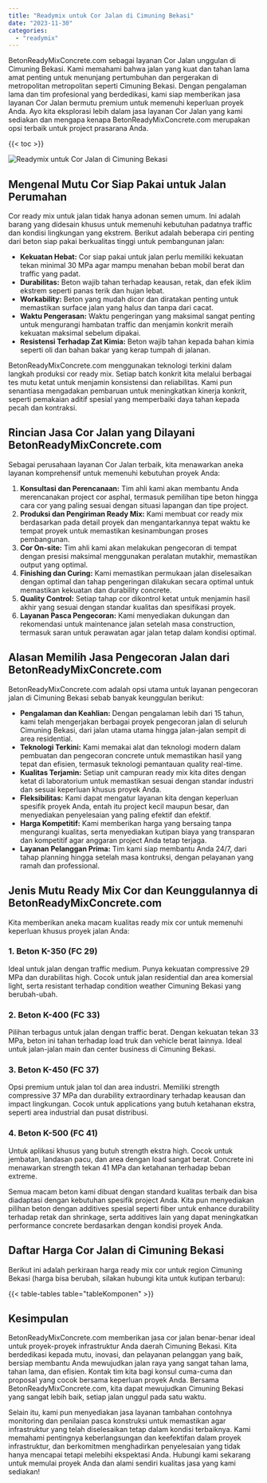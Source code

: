 ```yaml
---
title: "Readymix untuk Cor Jalan di Cimuning Bekasi"
date: "2023-11-30"
categories: 
  - "readymix"
---
```


BetonReadyMixConcrete.com sebagai layanan Cor Jalan unggulan di Cimuning Bekasi. Kami memahami bahwa jalan yang kuat dan tahan lama amat penting untuk menunjang pertumbuhan dan pergerakan di metropolitan metropolitan seperti Cimuning Bekasi. Dengan pengalaman lama dan tim profesional yang berdedikasi, kami siap memberikan jasa layanan Cor Jalan bermutu premium untuk memenuhi keperluan proyek Anda. Ayo kita eksplorasi lebih dalam jasa layanan Cor Jalan yang kami sediakan dan mengapa kenapa BetonReadyMixConcrete.com merupakan opsi terbaik untuk project prasarana Anda.

{{< toc >}}

![Readymix untuk Cor Jalan di Cimuning Bekasi](https://betoncor8.github.io/cor/harga-beton-readymix-concrete%20(37).png)

## Mengenal Mutu Cor Siap Pakai untuk Jalan Perumahan

Cor ready mix untuk jalan tidak hanya adonan semen umum. Ini adalah barang yang didesain khusus untuk memenuhi kebutuhan padatnya traffic dan kondisi lingkungan yang ekstrem. Berikut adalah beberapa ciri penting dari beton siap pakai berkualitas tinggi untuk pembangunan jalan:

- **Kekuatan Hebat:** Cor siap pakai untuk jalan perlu memiliki kekuatan tekan minimal 30 MPa agar mampu menahan beban mobil berat dan traffic yang padat.
- **Durabilitas:** Beton wajib tahan terhadap keausan, retak, dan efek iklim ekstrem seperti panas terik dan hujan lebat.
- **Workability:** Beton yang mudah dicor dan diratakan penting untuk memastikan surface jalan yang halus dan tanpa dari cacat.
- **Waktu Pengerasan:** Waktu pengeringan yang maksimal sangat penting untuk mengurangi hambatan traffic dan menjamin konkrit meraih kekuatan maksimal sebelum dipakai.
- **Resistensi Terhadap Zat Kimia:** Beton wajib tahan kepada bahan kimia seperti oli dan bahan bakar yang kerap tumpah di jalanan.

BetonReadyMixConcrete.com menggunakan teknologi terkini dalam langkah produksi cor ready mix. Setiap batch konkrit kita melalui berbagai tes mutu ketat untuk menjamin konsistensi dan reliabilitas. Kami pun senantiasa mengadakan pembaruan untuk meningkatkan kinerja konkrit, seperti pemakaian aditif spesial yang memperbaiki daya tahan kepada pecah dan kontraksi.

## Rincian Jasa Cor Jalan yang Dilayani BetonReadyMixConcrete.com

Sebagai perusahaan layanan Cor Jalan terbaik, kita menawarkan aneka layanan komprehensif untuk memenuhi kebutuhan proyek Anda:

1. **Konsultasi dan Perencanaan:** Tim ahli kami akan membantu Anda merencanakan project cor asphal, termasuk pemilihan tipe beton hingga cara cor yang paling sesuai dengan situasi lapangan dan tipe project.
2. **Produksi dan Pengiriman Ready Mix:** Kami membuat cor ready mix berdasarkan pada detail proyek dan mengantarkannya tepat waktu ke tempat proyek untuk memastikan kesinambungan proses pembangunan.
3. **Cor On-site:** Tim ahli kami akan melakukan pengecoran di tempat dengan presisi maksimal menggunakan peralatan mutakhir, memastikan output yang optimal.
4. **Finishing dan Curing:** Kami memastikan permukaan jalan diselesaikan dengan optimal dan tahap pengeringan dilakukan secara optimal untuk memastikan kekuatan dan durability concrete.
5. **Quality Control:** Setiap tahap cor dikontrol ketat untuk menjamin hasil akhir yang sesuai dengan standar kualitas dan spesifikasi proyek.
6. **Layanan Pasca Pengecoran:** Kami menyediakan dukungan dan rekomendasi untuk maintenance jalan setelah masa construction, termasuk saran untuk perawatan agar jalan tetap dalam kondisi optimal.

## Alasan Memilih Jasa Pengecoran Jalan dari BetonReadyMixConcrete.com

BetonReadyMixConcrete.com adalah opsi utama untuk layanan pengecoran jalan di Cimuning Bekasi sebab banyak keunggulan berikut:

- **Pengalaman dan Keahlian:** Dengan pengalaman lebih dari 15 tahun, kami telah mengerjakan berbagai proyek pengecoran jalan di seluruh Cimuning Bekasi, dari jalan utama utama hingga jalan-jalan sempit di area residential.
- **Teknologi Terkini:** Kami memakai alat dan teknologi modern dalam pembuatan dan pengecoran concrete untuk memastikan hasil yang tepat dan efisien, termasuk teknologi pemantauan quality real-time.
- **Kualitas Terjamin:** Setiap unit campuran ready mix kita dites dengan ketat di laboratorium untuk memastikan sesuai dengan standar industri dan sesuai keperluan khusus proyek Anda.
- **Fleksibilitas:** Kami dapat mengatur layanan kita dengan keperluan spesifik proyek Anda, entah itu project kecil maupun besar, dan menyediakan penyelesaian yang paling efektif dan efektif.
- **Harga Kompetitif:** Kami memberikan harga yang bersaing tanpa mengurangi kualitas, serta menyediakan kutipan biaya yang transparan dan kompetitif agar anggaran project Anda tetap terjaga.
- **Layanan Pelanggan Prima:** Tim kami siap membantu Anda 24/7, dari tahap planning hingga setelah masa kontruksi, dengan pelayanan yang ramah dan professional.

## Jenis Mutu Ready Mix Cor dan Keunggulannya di BetonReadyMixConcrete.com

Kita memberikan aneka macam kualitas ready mix cor untuk memenuhi keperluan khusus proyek jalan Anda:

### 1\. Beton K-350 (FC 29)

Ideal untuk jalan dengan traffic medium. Punya kekuatan compressive 29 MPa dan durabilitas high. Cocok untuk jalan residential dan area komersial light, serta resistant terhadap condition weather Cimuning Bekasi yang berubah-ubah.

### 2\. Beton K-400 (FC 33)

Pilihan terbagus untuk jalan dengan traffic berat. Dengan kekuatan tekan 33 MPa, beton ini tahan terhadap load truk dan vehicle berat lainnya. Ideal untuk jalan-jalan main dan center business di Cimuning Bekasi.

### 3\. Beton K-450 (FC 37)

Opsi premium untuk jalan tol dan area industri. Memiliki strength compressive 37 MPa dan durability extraordinary terhadap keausan dan impact lingkungan. Cocok untuk applications yang butuh ketahanan ekstra, seperti area industrial dan pusat distribusi.

### 4\. Beton K-500 (FC 41)

Untuk aplikasi khusus yang butuh strength ekstra high. Cocok untuk jembatan, landasan pacu, dan area dengan load sangat berat. Concrete ini menawarkan strength tekan 41 MPa dan ketahanan terhadap beban extreme.

Semua macam beton kami dibuat dengan standard kualitas terbaik dan bisa diadaptasi dengan kebutuhan spesifik project Anda. Kita pun menyediakan pilihan beton dengan additives spesial seperti fiber untuk enhance durability terhadap retak dan shrinkage, serta additives lain yang dapat meningkatkan performance concrete berdasarkan dengan kondisi proyek Anda.

## Daftar Harga Cor Jalan di Cimuning Bekasi

Berikut ini adalah perkiraan harga ready mix cor untuk region Cimuning Bekasi (harga bisa berubah, silakan hubungi kita untuk kutipan terbaru):

{{< table-tables table="tableKomponen" >}}

## Kesimpulan

BetonReadyMixConcrete.com memberikan jasa cor jalan benar-benar ideal untuk proyek-proyek infrastruktur Anda daerah Cimuning Bekasi. Kita berdedikasi kepada mutu, inovasi, dan pelayanan pelanggan yang baik, bersiap membantu Anda mewujudkan jalan raya yang sangat tahan lama, tahan lama, dan efisien. Kontak tim kita bagi konsul cuma-cuma dan proposal yang cocok bersama keperluan proyek Anda. Bersama BetonReadyMixConcrete.com, kita dapat mewujudkan Cimuning Bekasi yang sangat lebih baik, setiap jalan unggul pada satu waktu.

Selain itu, kami pun menyediakan jasa layanan tambahan contohnya monitoring dan penilaian pasca konstruksi untuk memastikan agar infrastruktur yang telah diselesaikan tetap dalam kondisi terbaiknya. Kami memahami pentingnya keberlangsungan dan keefektifan dalam proyek infrastruktur, dan berkomitmen menghadirkan penyelesaian yang tidak hanya mencapai tetapi melebihi ekspektasi Anda. Hubungi kami sekarang untuk memulai proyek Anda dan alami sendiri kualitas jasa yang kami sediakan!
